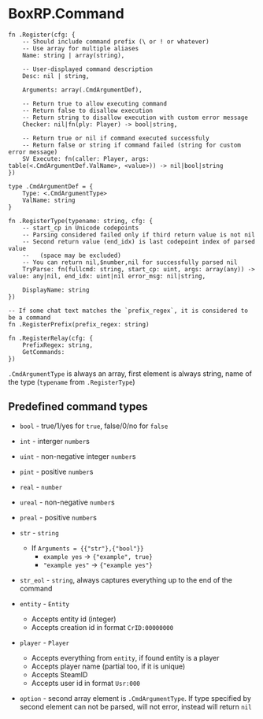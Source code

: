 # BoxRP.Command

```
fn .Register(cfg: {
    -- Should include command prefix (\ or ! or whatever)
    -- Use array for multiple aliases
    Name: string | array(string),

    -- User-displayed command description
    Desc: nil | string,

    Arguments: array(.CmdArgumentDef),

    -- Return true to allow executing command
    -- Return false to disallow execution
    -- Return string to disallow execution with custom error message
    Checker: nil|fn(ply: Player) -> bool|string,

    -- Return true or nil if command executed successfuly
    -- Return false or string if command failed (string for custom error message)
    SV Execute: fn(caller: Player, args: table(<.CmdArgumentDef.ValName>, <value>)) -> nil|bool|string
})

type .CmdArgumentDef = {
    Type: <.CmdArgumentType>
    ValName: string
}

fn .RegisterType(typename: string, cfg: {
    -- start_cp in Unicode codepoints 
    -- Parsing considered failed only if third return value is not nil
    -- Second return value (end_idx) is last codepoint index of parsed value
    --   (space may be excluded)
    -- You can return nil,$number,nil for successfully parsed nil
    TryParse: fn(fullcmd: string, start_cp: uint, args: array(any)) -> value: any|nil, end_idx: uint|nil error_msg: nil|string,

    DisplayName: string
})

-- If some chat text matches the `prefix_regex`, it is considered to be a command
fn .RegisterPrefix(prefix_regex: string)

fn .RegisterRelay(cfg: {
    PrefixRegex: string,
    GetCommands: 
})
```

`.CmdArgumentType` is always an array, first element is always string, name of the type (`typename` from `.RegisterType`)

## Predefined command types

- `bool` - true/1/yes for `true`, false/0/no for `false`
- `int` - interger `number`s
- `uint` - non-negative integer `number`s
- `pint` - positive `number`s
- `real` - `number`
- `ureal` - non-negative `number`s
- `preal` - positive `number`s
- `str` - `string`
  - If `Arguments = {{"str"},{"bool"}}`
    - `example yes` -> `{"example", true}`
    - `"example yes"` -> `{"example yes"}`
- `str_eol` - `string`, always captures everything up to the end of the command
- `entity` - `Entity`
  - Accepts entity id (integer)
  - Accepts creation id in format `CrID:00000000`
- `player` - `Player`
  - Accepts everything from `entity`, if found entity is a player
  - Accepts player name (partial too, if it is unique)
  - Accepts SteamID
  - Accepts user id in format `Usr:000`

- `option` - second array element is `.CmdArgumentType`.
  If type specified by second element can not be parsed, will not error, instead will return `nil`

